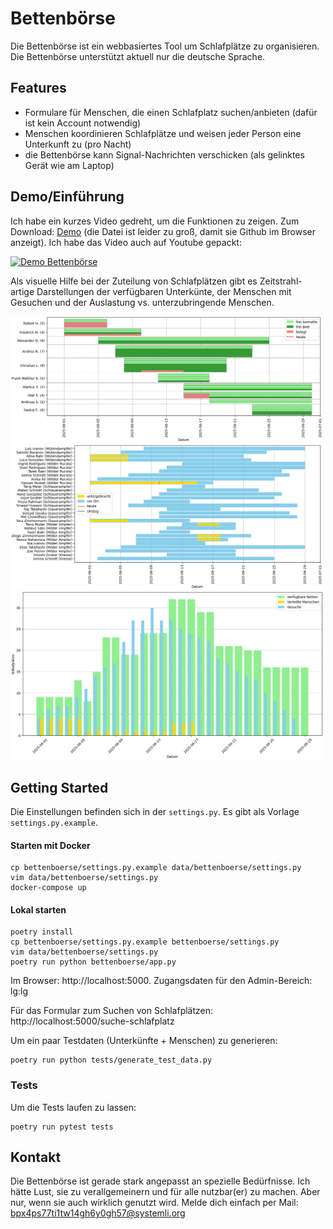 # Bettenbörse

Die Bettenbörse ist ein webbasiertes Tool um Schlafplätze zu organisieren. Die Bettenbörse unterstützt aktuell nur die deutsche Sprache.

## Features

- Formulare für Menschen, die einen Schlafplatz suchen/anbieten (dafür ist kein Account notwendig)
- Menschen koordinieren Schlafplätze und weisen jeder Person eine Unterkunft zu (pro Nacht)
- die Bettenbörse kann Signal-Nachrichten verschicken (als gelinktes Gerät wie am Laptop)

## Demo/Einführung
Ich habe ein kurzes Video gedreht, um die Funktionen zu zeigen. Zum Download: [Demo](/docs/demo.mp4) (die Datei ist leider zu groß, damit sie Github im Browser anzeigt). Ich habe das Video auch auf Youtube gepackt:

[![Demo Bettenbörse](https://img.youtube.com/vi/P-D404GcqIw/0.jpg)](https://www.youtube.com/watch?v=P-D404GcqIw)

Als visuelle Hilfe bei der Zuteilung von Schlafplätzen gibt es Zeitstrahl-artige Darstellungen der verfügbaren Unterkünte, der Menschen mit Gesuchen und der Auslastung vs. unterzubringende Menschen.

<img src='./docs/plot_calendar.png' alt='Unterkünfte' width='500'/>

<img src='./docs/plot_menschen.png' alt='Menschen' width='500'/>

<img src='./docs/hist_betten.png' alt='Auslastung' width='500'/>

## Getting Started

Die Einstellungen befinden sich in der `settings.py`. Es gibt als Vorlage `settings.py.example`.

#### Starten mit Docker

```
cp bettenboerse/settings.py.example data/bettenboerse/settings.py
vim data/bettenboerse/settings.py
docker-compose up
```

#### Lokal starten

```
poetry install
cp bettenboerse/settings.py.example bettenboerse/settings.py
vim data/bettenboerse/settings.py
poetry run python bettenboerse/app.py
```

Im Browser: http://localhost:5000. Zugangsdaten für den Admin-Bereich: lg:lg

Für das Formular zum Suchen von Schlafplätzen: http://localhost:5000/suche-schlafplatz


Um ein paar Testdaten (Unterkünfte + Menschen) zu generieren:

```
poetry run python tests/generate_test_data.py
```

### Tests

Um die Tests laufen zu lassen:

```poetry run pytest tests
poetry run pytest tests
```

## Kontakt

Die Bettenbörse ist gerade stark angepasst an spezielle Bedürfnisse. Ich hätte Lust, sie zu verallgemeinern und für alle nutzbar(er) zu machen. Aber nur, wenn sie auch wirklich genutzt wird. Melde dich einfach per Mail: bpx4ps77ti1tw14gh6y0gh57@systemli.org
